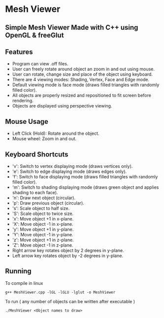 # Mesh Viewer
## Simple Mesh Viewer Made with C++ using OpenGL & freeGlut

## Features
- Program can view .off files.
- User can freely rotate around object an zoom in and out using mouse.
- User can rotate, change size and place of the object using keyboard.
- There are 4 viewing modes: Shading, Vertex, Face and Edge mode.
- Default viewing mode is face mode (draws filled triangles with randomly filled color).
- All objects are properly resized and repositioned to fit screen before rendering.
- Objects are displayed using perspective viewing.

## Mouse Usage
- Left Click (Hold): Rotate around the object.
- Mouse wheel: Zoom in and out.

## Keyboard Shortcuts
- 'v': Switch to vertex displaying mode (draws vertices only).
- 'e': Switch to edge displaying mode (draws edges only).
- 'f': Switch to face displaying mode (draws filled triangles with randomly filled color).
- 'm': Switch to shading displaying mode (draws green object and applies shading to each face).
- 'n': Draw next object (circular).
- 'p': Draw previous object (circular).
- 's': Scale object to half size.
- 'S': Scale object to twice size.
- 'x': Move object +1 in x-plane.
- 'X': Move object -1 in x-plane.
- 'y': Move object +1 in y-plane.
- 'Y': Move object -1 in y-plane.
- 'z': Move object +1 in z-plane.
- 'Z': Move object -1 in z-plane.
- Right arrow key rotates object by 2 degrees in y-plane.
- Left arrow key rotates object by -2 degrees in y-plane.

## Running
To compile in linux
```
g++ MeshViewer.cpp -lGL -lGLU -lglut -o MeshViewer
```
To run ( any number of objects can be written after executable )
```
./MeshViewer <Object names to draw>
```
